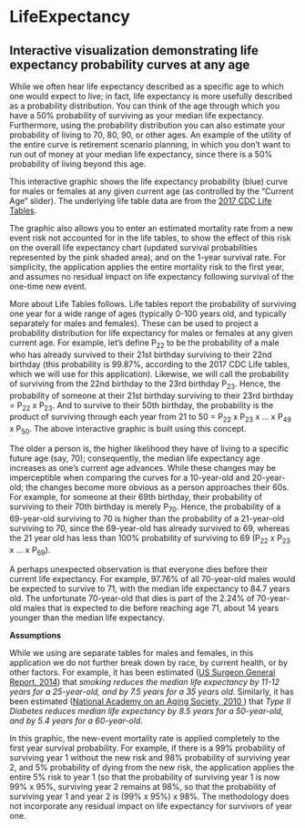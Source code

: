 # LifeExpectancy

## Interactive visualization demonstrating life expectancy probability curves at any age

While we often hear life expectancy described as a specific age to which one would expect to live; in fact, life expectancy is more usefully described as a probability distribution.  You can think of the age through which you have a 50% probability of surviving as your median life expectancy.  Furthermore, using the probability distribution you can also estimate your probability of living to 70, 80, 90, or other ages.  An example of the utility of the entire curve is retirement scenario planning, in which you don’t want to run out of money at your median life expectancy, since there is a 50% probability of living beyond this age.

This interactive graphic shows the life expectancy probability (blue) curve for males or females at any given current age (as controlled by the “Current Age” slider).  The underlying life table data are from the <a href="https://www.cdc.gov/nchs/data/nvsr/nvsr68/nvsr68_07-508.pdf" target="_blank">2017 CDC Life Tables</a>.  

The graphic also allows you to enter an estimated mortality rate from a new event risk not accounted for in the life tables, to show the effect of this risk on the overall life expectancy chart (updated survival probabilities represented by the pink shaded area), and on the 1-year survival rate.  For simplicity, the application applies the entire mortality risk to the first year, and assumes no residual impact on life expectancy following survival of the one-time new event.

More about Life Tables follows.  Life tables report the probability of surviving one year for a wide range of ages (typically 0-100 years old, and typically separately for males and females).   These can be used to project a probability distribution for life expectancy for males or females at any given current age.  For example, let’s define P<sub>22</sub> to be the probability of a male who has already survived to their 21st birthday surviving to their 22nd birthday  (this probability is 99.87%, according to the 2017 CDC Life tables, which we will use for this application). Likewise, we will call the probability of surviving from the 22nd birthday to the 23rd birthday P<sub>23</sub>.  Hence, the probability of someone at their 21st birthday surviving to their 23rd birthday = P<sub>22</sub> x P<sub>23</sub>.  And to survive to their 50th birthday, the probability is the product of surviving through each year from 21 to 50 = P<sub>22</sub> x P<sub>23</sub> x … x P<sub>49</sub> x P<sub>50</sub>.  The above interactive graphic is built using this concept.

The older a person is, the higher likelihood they have of living to a specific future age (say, 70); consequently, the median life expectancy age increases as one’s current age advances.  While these changes may be imperceptible when comparing the curves for a 10-year-old and 20-year-old; the changes become more obvious as a person approaches their 60s.  For example, for someone at their 69th birthday, their probability of surviving to their 70th birthday is merely P<sub>70</sub>.  Hence, the probability of a 69-year-old surviving to 70 is higher than the probability of a 21-year-old surviving to 70, since the 69-year-old has already survived to 69, whereas the 21 year old has less than 100% probability of surviving to 69 (P<sub>22</sub> x P<sub>23</sub> x … x P<sub>69</sub>).

A perhaps unexpected observation is that everyone dies before their current life expectancy.  For example, 97.76% of all 70-year-old males would be expected to survive to 71, with the median life expectancy to 84.7 years old.  The unfortunate 70-year-old that dies is part of the 2.24% of 70-year-old males that is expected to die before reaching age 71, about 14 years younger than the median life expectancy.

**Assumptions**

While we using are separate tables for males and females, in this application we do not further break down by race, by current health, or by other factors.  For example, it has been estimated (<a href="https://www.ncbi.nlm.nih.gov/books/NBK179276/pdf/Bookshelf_NBK179276.pdf" target="_blank">US Surgeon General Report, 2014</a>) that *smoking reduces the median life expectancy by 11-12 years for a 25-year-old, and by 7.5 years for a 35 years old*.  Similarly, it has been estimated (<a href="https://www.webmd.com/diabetes/news/20101201/diabetes-cuts-years-off-life-span-of-americans#1" target="_blank">National Academy on an Aging Society, 2010 </a>) that *Type II Diabetes reduces median life expectancy by 8.5 years for a 50-year-old, and by 5.4 years for a 60-year-old*.

In this graphic, the new-event mortality rate is applied completely to the first year survival probability.  For example, if there is a 99% probability of surviving year 1 without the new risk and 98% probability of surviving year 2, and 5% probability of dying from the new risk, the application applies the entire 5% risk to year 1 (so that the probability of surviving year 1 is now 99% x 95%, surviving year 2 remains at 98%, so that the probability of surviving year 1 and year 2 is (99% x 95%) x 98%.   The methodology does not incorporate any residual impact on life expectancy for survivors of year one.
